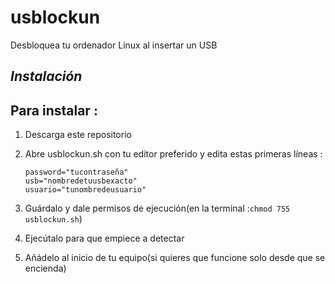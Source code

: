 usblockun
=========

Desbloquea tu ordenador Linux al insertar un USB

***Instalación***
-----------------

Para instalar :
---------------
 

 1. Descarga este repositorio
 2. Abre usblockun.sh con tu editor preferido y edita estas primeras líneas : 

        password="tucontraseña"
        usb="nombredetuusbexacto"
        usuario="tunombredeusuario"

 3. Guárdalo y dale permisos de ejecución(en la terminal :`chmod 755 usblockun.sh`) 
 4. Ejecútalo para que empiece a detectar
 5. Añádelo al inicio de tu equipo(si quieres que funcione solo desde que se encienda)
